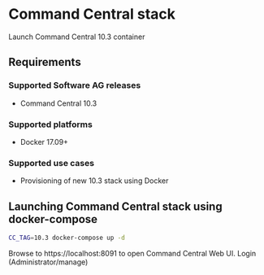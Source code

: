 <!-- Copyright � 2013 - 2018 Software AG, Darmstadt, Germany and/or its licensors

   SPDX-License-Identifier: Apache-2.0

    Licensed under the Apache License, Version 2.0 (the "License");
    you may not use this file except in compliance with the License.
    You may obtain a copy of the License at

        http://www.apache.org/licenses/LICENSE-2.0

    Unless required by applicable law or agreed to in writing, software
    distributed under the License is distributed on an "AS IS" BASIS,
     WITHOUT WARRANTIES OR CONDITIONS OF ANY KIND, either express or implied.
     See the License for the specific language governing permissions and

     limitations under the License.                                                  

-->

# Command Central stack

Launch Command Central 10.3 container

## Requirements

### Supported Software AG releases

* Command Central 10.3

### Supported platforms

* Docker 17.09+

### Supported use cases

* Provisioning of new 10.3 stack using Docker

## Launching Command Central stack using docker-compose

```bash
CC_TAG=10.3 docker-compose up -d
```

Browse to https://localhost:8091 to open Command Central Web UI. Login (Administrator/manage)
